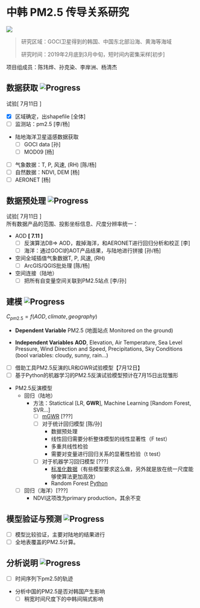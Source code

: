 # 中韩 PM2.5 传导关系研究

![](https://img.shields.io/badge/build-processing-brightgreen.svg)

> 研究区域：GOCI卫星得到的韩国、中国东北部沿海、黄海等海域
> 
> 研究时间：2019年2月底到3月中旬，短时间内密集采样[初步]

项目组成员：陈玮烨、孙克染、李岸洲、杨清杰
## 数据获取  ![Progress](http://progressed.io/bar/5)  
试验[ 7月11日 ]

+ [x] 区域确定，出shapefile [全体]
+ [ ] 监测站：pm2.5 [李/杨]
+ 陆地海洋卫星遥感数据获取
  + [ ] GOCI data [孙]
  + [ ] MOD09 [杨]
+ [ ] 气象数据：T, P, 风速, (RH) [陈/杨]
+ [ ] 自然数据：NDVI, DEM [杨]
+ [ ] AERONET [杨]

## 数据预处理  ![Progress](http://progressed.io/bar/5)
试验[ 7月11日 ]<br>
所有数据产品的范围、投影坐标信息、尺度分辨率统一：


+ AOD **[ 7.11 ]**
  + [ ] 反演算法DB=> AOD，裁掉海洋，和AERONET进行回归分析和校正 [李]
  + [ ] 海洋：通过GOCI的AOT产品结果，与陆地进行拼接 [孙/杨]
+ 空间全域插值气象数据T, P, 风速, (RH) 
  + [ ] ArcGIS/QGIS批处理 [陈/杨]
+ 空间连接（陆地）
  + [ ] 把所有自变量空间关联到PM2.5站点 [李/孙]

## 建模  ![Progress](http://progressed.io/bar/5)
$C_{pm2.5} = f(AOD, climate, geography)$
* **Dependent Variable**
PM2.5 (地面站点 Monitored on the ground)

* **Independent Variables**
**AOD**, Elevation, Air Temperature, Sea Level Pressure, Wind Direction and Speed, Precipitations, Sky Conditions (bool variables: cloudy, sunny, rain...)

- [ ] 借助工具PM2.5反演的LR和GWR试验模型【7月12日】
- [ ] 基于Python的机器学习的PM2.5反演试验模型预计在7月15日出现雏形

* PM2.5反演模型
  * 回归（陆地）
    * 方法：Statictical [LR, **GWR**], Machine Learning [Random Forest, SVR…]
      * [ ] [mGWR](https://github.com/pysal/mgwr) [???]
      * [ ] 对于统计回归模型 [陈/孙]
        * 数据预处理
        * 线性回归需要分析整体模型的线性显著性（F test）
        * 多重共线性检验
        * 需要对变量进行回归关系的显著性检验（t test） 
      * [ ] 对于机器学习回归模型 [???]
        * [标准化数据](https://docs.microsoft.com/en-us/azure/machine-learning/studio-module-reference/normalize-data)（有些模型要求这么做，另外就是放在统一尺度能够使算法更加高效）
        * Random Forest [Python](https://towardsdatascience.com/random-forest-in-python-24d0893d51c0)
  * [ ] 回归（海洋）[???]
    * NDVI这项改为primary production，其余不变

## 模型验证与预测  ![Progress](http://progressed.io/bar/5)
+ [ ] 模型比较验证，主要对陆地的结果进行
+ [ ] 全地表覆盖的PM2.5计算。

## 分析说明  ![Progress](http://progressed.io/bar/5)
+ [ ] 时间序列下pm2.5的轨迹
+ 分析中国的PM2.5是否对韩国产生影响
  + [ ] 稍宽时间尺度下的中韩间隔式影响
